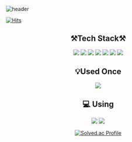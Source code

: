 ![header](https://capsule-render.vercel.app/api?type=waving&color=gradient&height=300&section=header&text=👋welcome&fontSize=90&desc=qogksqls's%20github%20profile&descAlign=65&descAlignY=35&animation=fadeIn)

[![Hits](https://hits.seeyoufarm.com/api/count/incr/badge.svg?url=https%3A%2F%2Fgithub.com%2Fgjbae1212%2Fhit-counter)](https://hits.seeyoufarm.com)                    
<div align="center">
  
  ## ⚒️Tech Stack⚒️
  
  <img src="https://img.shields.io/badge/Python-3776AB?style=flat-square&logo=python&logoColor=white"/>
  <img src="https://img.shields.io/badge/Django-092E20?style=flat-square&logo=django&logoColor=white"/>
  <img src="https://img.shields.io/badge/HTML5-E34F26?style=flat-square&logo=HTML5&logoColor=white"/>
  <img src="https://img.shields.io/badge/CSS3-1572B6?style=flat-square&logo=css3&logoColor=white"/>
  <img src="https://img.shields.io/badge/SQLite-003B57?style=flat-square&logo=SQLite&logoColor=white"/>
  <img src="https://img.shields.io/badge/JavaScript-F7DF1E?style=flat-square&logo=javascript&logoColor=white"/>
  <img src="https://img.shields.io/badge/Vue.js-4FC08D?style=flat-square&logo=vue.js&logoColor=white"/>
  
  ## 💡Used Once
  
  <img src="https://img.shields.io/badge/-A8B9CC?style=flat-square&logo=c&logoColor=white"/>
  
  ## 💻 Using
  
  <img src="https://img.shields.io/badge/VisualStudioCode-007ACC?style=flat-square&logo=visualstudiocode&logoColor=white"/>
  <img src="https://img.shields.io/badge/PyCharm-000000?style=flat-square&logo=pycharm&logoColor=white"/>
  
  
  [![Solved.ac Profile](http://mazassumnida.wtf/api/v2/generate_badge?boj=qotktpdy)](https://solved.ac/qotktpdy/)

</div>
